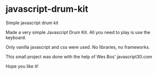 # javascript-drum-kit
Simple javascript drum kit


Made a very simple Javascript Drum Kit. All you need to play is use the keyboard.

Only vanilla javascript and css were used. No libraries, no frameworks.

This small project was done with the help of Wes Bos' javascript30.com

Hope you like it!

